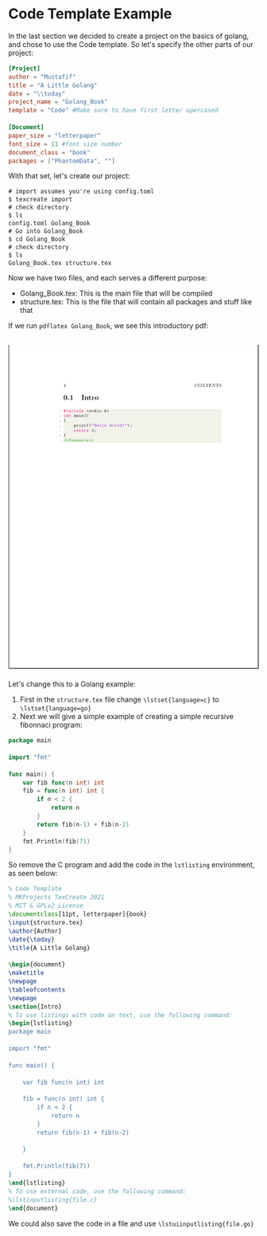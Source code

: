 # Code Template Example
In the last section we decided to create a project on the basics of 
golang, and chose to use the Code template. So let's specify the other parts of our project: 

```toml
[Project]
author = "Mustafif"
title = "A Little Golang"
date = "\\today"
project_name = "Golang_Book"
template = "Code" #Make sure to have first letter upercased

[Document]
paper_size = "letterpaper"
font_size = 11 #font size number
document_class = "book"
packages = ["PhantomData", ""]
```
With that set, let's create our project:
```shell
# import assumes you're using config.toml
$ texcreate import
# check directory
$ ls
config.toml Golang_Book
# Go into Golang_Book
$ cd Golang_Book
# check directory
$ ls
Golang_Book.tex structure.tex
```
Now we have two files, and each serves a different purpose: 
- Golang_Book.tex: This is the main file that will be compiled
- structure.tex: This is the file that will contain all packages and stuff like that

If we run `pdflatex Golang_Book`, we see this introductory pdf:


![Code Example](pics/code-example.png)
---
Let's change this to a Golang example: 
1. First in the `structure.tex` file change `\lstset{language=c}` to `\lstset{language=go}`
2. Next we will give a simple example of creating a simple recursive fibonnaci program:
```go
package main

import "fmt"

func main() {
    var fib func(n int) int
    fib = func(n int) int {
        if n < 2 {
            return n
        }
        return fib(n-1) + fib(n-2)
    }
    fmt.Println(fib(7))
}
```

So remove the C program and add the code in the `lstlisting` environment, as seen below:
```latex
% Code Template 
% MKProjects TexCreate 2021 
% MIT & GPLv2 License
\documentclass[11pt, letterpaper]{book}
\input{structure.tex}
\author{Author}
\date{\today}
\title{A Little Golang}

\begin{document}
\maketitle
\newpage
\tableofcontents
\newpage
\section{Intro}
% To use listings with code on text, use the following command:
\begin{lstlisting}
package main

import "fmt"

func main() {

    var fib func(n int) int

    fib = func(n int) int {
        if n < 2 {
            return n
        }
        return fib(n-1) + fib(n-2)

    }

    fmt.Println(fib(7))
}
\end{lstlisting}
% To use external code, use the following command:
%\lstinputlisting{file.c}
\end{document}
```
We could also save the code in a file and use `\lstuiinputlisting{file.go}`